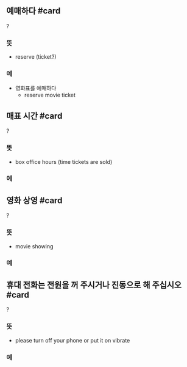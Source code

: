 ## 예매하다 #card
?
### 뜻
- reserve (ticket?)
### 예
- 영화표를 예매하다
	- reserve movie ticket
<!--SR:!2024-08-09,4,270-->

## 매표 시간 #card
?
### 뜻
- box office hours (time tickets are sold)
### 예

## 영화 상영 #card
?
### 뜻
- movie showing
### 예
<!--SR:!2024-08-06,1,230-->

## 휴대 전화는 전원을 꺼 주시거나 진동으로 해 주십시오 #card
?
### 뜻
- please turn off your phone or put it on vibrate
### 예

